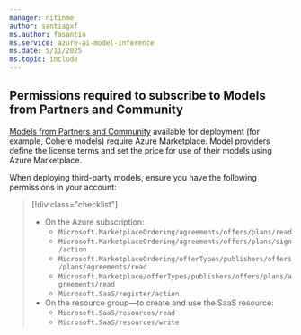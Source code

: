 ```yaml
---
manager: nitinme
author: santiagxf
ms.author: fasantia 
ms.service: azure-ai-model-inference
ms.date: 5/11/2025
ms.topic: include
---
```


## Permissions required to subscribe to Models from Partners and Community

[Models from Partners and Community](../../concepts/models.md#models-from-partners-and-community) available for deployment (for example, Cohere models) require Azure Marketplace. Model providers define the license terms and set the price for use of their models using Azure Marketplace.

When deploying third-party models, ensure you have the following permissions in your account:

> [!div class="checklist"]
> * On the Azure subscription:
>   * `Microsoft.MarketplaceOrdering/agreements/offers/plans/read`
>   * `Microsoft.MarketplaceOrdering/agreements/offers/plans/sign/action`
>   * `Microsoft.MarketplaceOrdering/offerTypes/publishers/offers/plans/agreements/read`
>   * `Microsoft.Marketplace/offerTypes/publishers/offers/plans/agreements/read`
>   * `Microsoft.SaaS/register/action`
> * On the resource group—to create and use the SaaS resource:
>   * `Microsoft.SaaS/resources/read`
>   * `Microsoft.SaaS/resources/write`